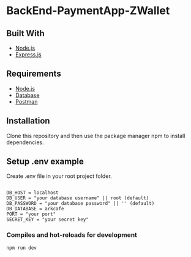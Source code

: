 # BackEnd-PaymentApp-ZWallet

## Built With
* [Node.js](https://nodejs.org/en/)
* [Express.js](https://expressjs.com/)

## Requirements
* [Node.js](https://nodejs.org/en/)
* [Database](payment.sql)
* [Postman](Payment-App-ZWallet.postman_collection.json)

## Installation

Clone this repository and then use the package manager npm to install dependencies.

## Setup .env example

Create .env file in your root project folder.

```env

DB_HOST = localhost
DB_USER = "your database username" || root (default)
DB_PASSWORD = "your database password" || '' (default)
DB_DATABASE = arkcafe
PORT = "your port"
SECRET_KEY = "your secret key"

```

### Compiles and hot-reloads for development
```
npm run dev
```

